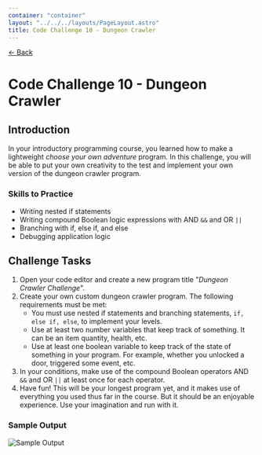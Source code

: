 ```yaml
---
container: "container"
layout: "../../../layouts/PageLayout.astro"
title: Code Challenge 10 - Dungeon Crawler
---
```


[← Back](/comp-sci/code-challenges/)

# Code Challenge 10 - Dungeon Crawler

## Introduction

In your introductory programming course, you learned how to make a lightweight _choose your own adventure_ program. In this challenge, you will be able to put your own creativity to the test and implement your own version of the dungeon crawler program.

### Skills to Practice

- Writing nested if statements
- Writing compound Boolean logic expressions with AND `&&` and OR `||`
- Branching with if, else if, and else
- Debugging application logic

## Challenge Tasks

1. Open your code editor and create a new program title "_Dungeon Crawler Challenge_".
2. Create your own custom dungeon crawler program. The following requirements must be met:
   - You must use nested if statements and branching statements, `if, else if, else`, to implement your levels.
   - Use at least two number variables that keep track of something. It can be an item quantity, health, etc.
   - Use at least one boolean variable to keep track of the state of something in your program. For example, whether you unlocked a door, triggered some event, etc.
3. In your conditions, make use of the compound Boolean operators AND `&&` and OR `||` at least once for each operator.
4. Have fun! This will be your longest program yet, and it makes use of everything you used thus far in the course. But it should be an enjoyable experience. Use your imagination and run with it.

### Sample Output

![Sample Output](/assets/img/code-challenges/challenge-10-dungeon-crawler-sample.gif)
